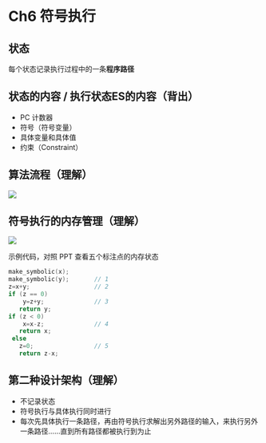 # Ch6 符号执行

## 状态

每个状态记录执行过程中的一条**程序路径**

## 状态的内容 / 执行状态ES的内容（背出）

* PC 计数器
* 符号（符号变量）
* 具体变量和具体值
* 约束（Constraint）

## 算法流程（理解）

![](https://github.com/songkuixi/ArchitectureLab/blob/master/Review/Ch6_1.png)

## 符号执行的内存管理（理解）

![](https://github.com/songkuixi/ArchitectureLab/blob/master/Review/Ch6_2.png)

示例代码，对照 PPT 查看五个标注点的内存状态

```C
make_symbolic(x);
make_symbolic(y);       // 1
z=x+y;                  // 2
if (z == 0)
    y=z+y;              // 3
   return y;
if (z < 0)
    x=x-z;              // 4
   return x;
 else
   z=0;                 // 5
   return z-x;  
```

## 第二种设计架构（理解）

* 不记录状态
* 符号执行与具体执行同时进行
* 每次先具体执行一条路径，再由符号执行求解出另外路径的输入，来执行另外一条路径……直到所有路径都被执行到为止

